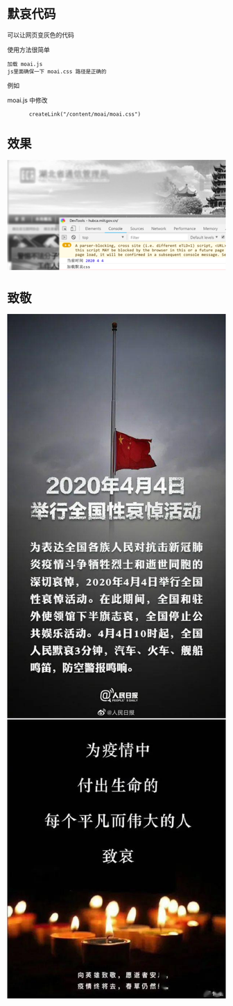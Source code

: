 # 默哀代码

可以让网页变灰色的代码

使用方法很简单 

```
加载 moai.js
js里面确保一下 moai.css 路径是正确的

```

例如 

moai.js 中修改

```
       createLink("/content/moai/moai.css")
```

# 效果

![](xiaoguo.png)

# 致敬

![](t1.jpeg)
![](t2.jpeg)
